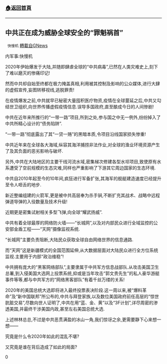 ###  [:house:返回首頁](https://github.com/ourhimalayas/txt)
---

## 中共正在成为威胁全球安全的“罪魁祸首”
` 快慢机` [轉載自GNews](https://gnews.org/zh-hans/515825/)

内军事:快慢机

2020年伊始爆发于大陆,并随即肆虐全球的“中共病毒”,已然在人类灾难史上,刻下了难以磨灭的惨痛印记!

然而中共却自始至终都在极力掩盖真相,利用被其控制及影响的公众媒体,进行大肆的虚假宣传,妄图转移视线,逃脱罪责!

在疫情爆发之前,中共就早已秘密大量囤积医疗物资,疫情在全球蔓延之后,中共又勾结世卫组织,向世界传播虚假疫情信息.误导多国政府,直至酿成今日的人间惨剧!

中共在近年来所推行的“一带一路”项目,所到之处,参与国之中无一例外,纷纷掉入了中共所精心设计的“债务陷阱”.

“一带一路”彻底露出了其“一贷一赂”的黑暗本质,令项目沿线国家损失惨重!

中共近年来在全球各大海域,纵容其海洋捕捞非法作业,对全球的渔业环境资源产生了及其负面的恶劣影响与破坏.

另外,中共在大陆地区的主要干线河流水域,密集梯次修建各型水坝项目,致使原有水系遭受了空前规模的生态灾难,同样也严重影响了下游其它周边国家的生态环境.

中共自2010年起至今的10年间,疯狂进行军备扩张,其海军的舰艇建造速度已经提升至令人咂舌的地步.

新近整编组建的火箭军,更是被中共高层奉为杀手锏,不断扩充其战术、战略中远程弹道导弹的入役数量及技术升级!

近期更是密集试射相关多型飞弹,向全球“耀武扬威”.

中共有着全球最厚的网络防火墙——“长城网”,以及对内部民众进行全域监控的公安部金盾工程——“天网”摄像监视系统.

“长城网”主要负责阻断,大陆民众获取全球自由网络世界的信息通路.

而“天网”这是新疆模式的全国范围延伸,从大数据层面对大陆民众进行全方位系统监视.主要用于内部“政治维稳”!

中共拥有庞大的“黑客网络部队”,主要隶属于中共军方信息战部队.从攻击美国卫生总署,到入侵美国大选网上投票系统,抑或是当年攻击“郭文贵先生”的私人豪华游艇事件等等,都与中共军方的“网络黑客部队”有着千丝万缕的关系!

2020年的美国总统大选即将进入最终投票表决阶段.这一周以来,被“爆料革命”及“新中国联邦”所公布的,中共与拜登家族,以及数位美国政府前任高层的“惊世肮脏交易”,尽数向世人证明了,中共在用“蓝、金、黄”以及“3F计划”,详尽周密的渗透美国,并最终干涉美国内政,甚至左右美国总统大选.

上述林林总总,不过是中共恶贯满盈的冰山一角,我们惊讶之余,更需要静下心来想一想——

究竟是什么令2020年如此的混乱不堪?

又究竟是谁在背后造成了如此的局面?

0
